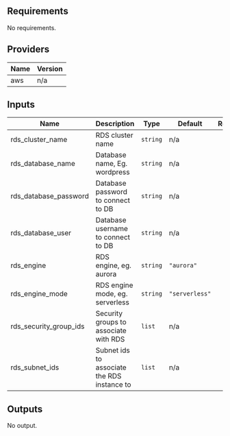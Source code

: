 ## Requirements

No requirements.

## Providers

| Name | Version |
|------|---------|
| aws | n/a |

## Inputs

| Name | Description | Type | Default | Required |
|------|-------------|------|---------|:--------:|
| rds\_cluster\_name | RDS cluster name | `string` | n/a | yes |
| rds\_database\_name | Database name, Eg. wordpress | `string` | n/a | yes |
| rds\_database\_password | Database password to connect to DB | `string` | n/a | yes |
| rds\_database\_user | Database username to connect to DB | `string` | n/a | yes |
| rds\_engine | RDS engine, eg. aurora | `string` | `"aurora"` | no |
| rds\_engine\_mode | RDS engine mode, eg. serverless | `string` | `"serverless"` | no |
| rds\_security\_group\_ids | Security groups to associate with RDS | `list` | n/a | yes |
| rds\_subnet\_ids | Subnet ids to associate the RDS instance to | `list` | n/a | yes |

## Outputs

No output.

